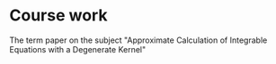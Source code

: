 # Course work
The term paper on the subject "Approximate Calculation of Integrable Equations with a Degenerate Kernel"

